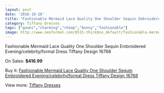 ```yaml
---
layout: post
date: '2016-10-28'
title: "Fashionable Mermaid Lace Quality One Shoulder Sequin Embroidered Evening/celebrity/formal Dress Tiffany Design 16768"
category: Tiffany Dresses
tags: ["gowns","charming","cheap","bonny","fashionable"]
image: http://www.neoformal.com/8515-thickbox_default/fashionable-mermaid-lace-quality-one-shoulder-sequin-embroidered-evening-celebrity-formal-dress-tiffany-design-16768.jpg
---
```

Fashionable Mermaid Lace Quality One Shoulder Sequin Embroidered Evening/celebrity/formal Dress Tiffany Design 16768

On Sales: **$416.99**
<a href="https://www.neoformal.com/en/tiffany-dresses/3001-fashionable-mermaid-lace-quality-one-shoulder-sequin-embroidered-evening-celebrity-formal-dress-tiffany-design-16768.html"><amp-img layout="responsive" width="600" height="600" src="//www.neoformal.com/8515-thickbox_default/fashionable-mermaid-lace-quality-one-shoulder-sequin-embroidered-evening-celebrity-formal-dress-tiffany-design-16768.jpg" alt="Fashionable Mermaid Lace Quality One Shoulder Sequin Embroidered Evening/celebrity/formal Dress Tiffany Design 16768 0" /></a>
<a href="https://www.neoformal.com/en/tiffany-dresses/3001-fashionable-mermaid-lace-quality-one-shoulder-sequin-embroidered-evening-celebrity-formal-dress-tiffany-design-16768.html"><amp-img layout="responsive" width="600" height="600" src="//www.neoformal.com/8516-thickbox_default/fashionable-mermaid-lace-quality-one-shoulder-sequin-embroidered-evening-celebrity-formal-dress-tiffany-design-16768.jpg" alt="Fashionable Mermaid Lace Quality One Shoulder Sequin Embroidered Evening/celebrity/formal Dress Tiffany Design 16768 1" /></a>

Buy it: [Fashionable Mermaid Lace Quality One Shoulder Sequin Embroidered Evening/celebrity/formal Dress Tiffany Design 16768](https://www.neoformal.com/en/tiffany-dresses/3001-fashionable-mermaid-lace-quality-one-shoulder-sequin-embroidered-evening-celebrity-formal-dress-tiffany-design-16768.html "Fashionable Mermaid Lace Quality One Shoulder Sequin Embroidered Evening/celebrity/formal Dress Tiffany Design 16768")

View more: [Tiffany Dresses](https://www.neoformal.com/en/32-tiffany-dresses "Tiffany Dresses")